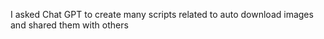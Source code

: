 I asked Chat GPT to create many scripts related to auto download images and shared them with others

